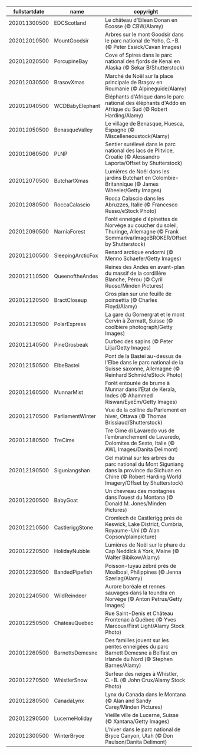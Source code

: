 |fullstartdate|name|copyright|title|image|
|--|--|--|--|--|
202011300500|EDCScotland|Le château d'Eilean Donan en Écosse (© CBW/Alamy)||![](/fr-CA/2020/12/202011300500EDCScotland.jpg)|
202012010500|MountGoodsir|Arbres sur le mont Goodsir dans le parc national de Yoho, C.-B. (© Peter Essick/Cavan Images)||![](/fr-CA/2020/12/202012010500MountGoodsir.jpg)|
202012020500|PorcupineBay|Cove of Spires dans le parc national des fjords de Kenai en Alaska (© Sekar B/Shutterstock)||![](/fr-CA/2020/12/202012020500PorcupineBay.jpg)|
202012030500|BrasovXmas|Marché de Noël sur la place principale de Braşov en Roumanie (© Alpineguide/Alamy)||![](/fr-CA/2020/12/202012030500BrasovXmas.jpg)|
202012040500|WCDBabyElephant|Éléphants d'Afrique dans le parc national des éléphants d'Addo en Afrique du Sud (© Robert Harding/Alamy)||![](/fr-CA/2020/12/202012040500WCDBabyElephant.jpg)|
202012050500|BenasqueValley|Le village de Benasque, Huesca, Espagne (© Miscelleneoustock/Alamy)||![](/fr-CA/2020/12/202012050500BenasqueValley.jpg)|
202012060500|PLNP|Sentier surélevé dans le parc national des lacs de Plitvice, Croatie (© Alessandro Laporta/Offset by Shutterstock)||![](/fr-CA/2020/12/202012060500PLNP.jpg)|
202012070500|ButchartXmas|Lumières de Noël dans les jardins Butchart en Colombie-Britannique (© James Wheeler/Getty Images)||![](/fr-CA/2020/12/202012070500ButchartXmas.jpg)|
202012080500|RoccaCalascio|Rocca Calascio dans les Abruzzes, Italie (© Francesco Russo/eStock Photo)||![](/fr-CA/2020/12/202012080500RoccaCalascio.jpg)|
202012090500|NarniaForest|Forêt enneigée d'épinettes de Norvège au coucher du soleil, Thuringe, Allemagne (© Frank Sommariva/ImageBROKER/Offset by Shutterstock)||![](/fr-CA/2020/12/202012090500NarniaForest.jpg)|
202012100500|SleepingArcticFox|Renard arctique endormi (© Menno Schaefer/Getty Images)||![](/fr-CA/2020/12/202012100500SleepingArcticFox.jpg)|
202012110500|QueenoftheAndes|Reines des Andes en avant-plan du massif de la cordillère Blanche, Pérou (© Cyril Ruoso/Minden Pictures)||![](/fr-CA/2020/12/202012110500QueenoftheAndes.jpg)|
202012120500|BractCloseup|Gros plan sur une feuille de poinsettia (© Charles Floyd/Alamy)||![](/fr-CA/2020/12/202012120500BractCloseup.jpg)|
202012130500|PolarExpress|La gare du Gornergrat et le mont Cervin à Zermatt, Suisse (© coolbiere photograph/Getty Images)||![](/fr-CA/2020/12/202012130500PolarExpress.jpg)|
202012140500|PineGrosbeak|Durbec des sapins (© Peter Lilja/Getty Images)||![](/fr-CA/2020/12/202012140500PineGrosbeak.jpg)|
202012150500|ElbeBastei|Pont de la Bastei au-dessus de l'Elbe dans le parc national de la Suisse saxonne, Allemagne (© Reinhard Schmid/eStock Photo)||![](/fr-CA/2020/12/202012150500ElbeBastei.jpg)|
202012160500|MunnarMist|Forêt entourée de brume à Munnar dans l’État de Kerala, Indes (© Ahammed Riswan/EyeEm/Getty Images)||![](/fr-CA/2020/12/202012160500MunnarMist.jpg)|
202012170500|ParliamentWinter|Vue de la colline du Parlement en hiver, Ottawa (© Thomas Brissiaud/Shutterstock)||![](/fr-CA/2020/12/202012170500ParliamentWinter.jpg)|
202012180500|TreCime|Tre Cime di Lavaredo vus de l’embranchement de Lavaredo, Dolomites de Sesto, Italie (© AWL Images/Danita Delimont)||![](/fr-CA/2020/12/202012180500TreCime.jpg)|
202012190500|Siguniangshan|Gel matinal sur les arbres du parc national du Mont Siguniang dans la province du Sichuan en Chine (© Robert Harding World Imagery/Offset by Shutterstock)||![](/fr-CA/2020/12/202012190500Siguniangshan.jpg)|
202012200500|BabyGoat|Un chevreau des montagnes dans l'ouest du Montana (© Donald M. Jones/Minden Pictures)||![](/fr-CA/2020/12/202012200500BabyGoat.jpg)|
202012210500|CastleriggStone|Cromlech de Castlerigg près de Keswick, Lake District, Cumbria, Royaume-Uni (© Alan Copson/plainpicture)||![](/fr-CA/2020/12/202012210500CastleriggStone.jpg)|
202012220500|HolidayNubble|Lumières de Noël sur le phare du Cap Neddick à York, Maine (© Walter Bibikow/Alamy)||![](/fr-CA/2020/12/202012220500HolidayNubble.jpg)|
202012230500|BandedPipefish|Poisson-tuyau zébré près de Moalboal, Philippines (© Jenna Szerlag/Alamy)||![](/fr-CA/2020/12/202012230500BandedPipefish.jpg)|
202012240500|WildReindeer|Aurore boréale et rennes sauvages dans la toundra en Norvège (© Anton Petrus/Getty Images)||![](/fr-CA/2020/12/202012240500WildReindeer.jpg)|
202012250500|ChateauQuebec|Rue Saint-Denis et Château Frontenac à Québec (© Yves Marcoux/First Light/Alamy Stock Photo)||![](/fr-CA/2020/12/202012250500ChateauQuebec.jpg)|
202012260500|BarnettsDemesne|Des familles jouent sur les pentes enneigées du parc Barnett Demesne à Belfast en Irlande du Nord (© Stephen Barnes/Alamy)||![](/fr-CA/2020/12/202012260500BarnettsDemesne.jpg)|
202012270500|WhistlerSnow|Surfeur des neiges à Whistler, C.-B. (© John Crux/Alamy Stock Photo)||![](/fr-CA/2020/12/202012270500WhistlerSnow.jpg)|
202012280500|CanadaLynx|Lynx du Canada dans le Montana (© Alan and Sandy Carey/Minden Pictures)||![](/fr-CA/2020/12/202012280500CanadaLynx.jpg)|
202012290500|LucerneHoliday|Vieille ville de Lucerne, Suisse (© Xantana/Getty Images)||![](/fr-CA/2020/12/202012290500LucerneHoliday.jpg)|
202012300500|WinterBryce|L'hiver dans le parc national de Bryce Canyon, Utah (© Don Paulson/Danita Delimont)||![](/fr-CA/2020/12/202012300500WinterBryce.jpg)|
